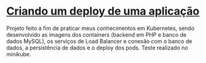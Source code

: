 # [Criando um deploy de uma aplicação](https://docs.google.com/presentation/d/1sy2twjdQiZGR71nY4zPSKm6R_q2h5D4lDycmxOxRhk4/edit?usp=sharing)
Projeto feito a fim de praticar meus conhecimentos em Kubernetes, sendo desenvolvido as imagens dos containers (backend em PHP e banco de dados MySQL), os serviços de Load Balancer e conexão com o banco de dados, a persistência de dados e o deploy dos pods. Teste realizado no minikube.
